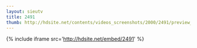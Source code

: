 ```yaml
---
layout: sieutv
title: 2491
thumb: http://hdsite.net/contents/videos_screenshots/2000/2491/preview_360p.mp4.jpg
---
```

{% include iframe src='http://hdsite.net/embed/2491' %}
 
